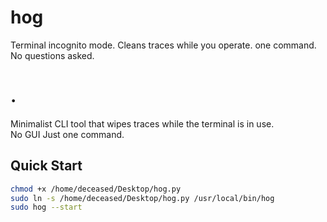 # hog
Terminal incognito mode. Cleans traces while you operate. one command. No questions asked.
# .

Minimalist CLI tool that wipes traces while the terminal is in use.  
No GUI Just one command.

## Quick Start

```bash
chmod +x /home/deceased/Desktop/hog.py
sudo ln -s /home/deceased/Desktop/hog.py /usr/local/bin/hog
sudo hog --start

